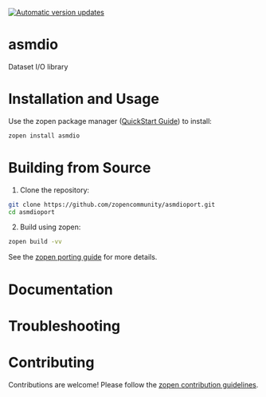 [![Automatic version updates](https://github.com/zopencommunity/asmdioport/actions/workflows/bump.yml/badge.svg)](https://github.com/ZOSOpenTools/asmdioport/actions/workflows/bump.yml)

# asmdio

Dataset I/O library

# Installation and Usage

Use the zopen package manager ([QuickStart Guide](https://zopen.community/#/Guides/QuickStart)) to install:
```bash
zopen install asmdio
```

# Building from Source

1. Clone the repository:
```bash
git clone https://github.com/zopencommunity/asmdioport.git
cd asmdioport
```
2. Build using zopen:
```bash
zopen build -vv
```

See the [zopen porting guide](https://zopen.community/#/Guides/Porting) for more details.

# Documentation


# Troubleshooting

# Contributing
Contributions are welcome! Please follow the [zopen contribution guidelines](https://github.com/zopencommunity/meta/blob/main/CONTRIBUTING.md).
